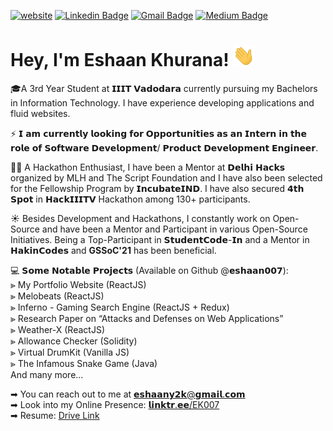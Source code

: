 [![website](https://img.shields.io/badge/Website-Portfolio-2bbc8a?style=for-the-badge&logo=firefox&color=2bbc8a&logoColor=white)](https://eshaankhurana.com/)
[![Linkedin Badge](https://img.shields.io/badge/-LinkedIn-blue?style=for-the-badge&logo=Linkedin&logoColor=white&link=https://www.linkedin.com/in/eshaan-khurana/)](https://www.linkedin.com/in/eshaan-khurana/)
[![Gmail Badge](https://img.shields.io/badge/-Gmail-c14438?style=for-the-badge&logo=Gmail&logoColor=white&link=mailto:eshaany2k@gmail.com)](mailto:eshaany2k@gmail.com)
[![Medium Badge](https://img.shields.io/badge/-Medium-black?style=for-the-badge&logo=Medium&logoColor=white&link=https://medium.com/@eshaany2k/)](https://medium.com/@eshaany2k/)

# Hey, I'm Eshaan Khurana!  <img src="https://github.com/ABSphreak/ABSphreak/blob/master/gifs/Hi.gif" width="35px">

🎓A 3rd Year Student at 𝗜𝗜𝗜𝗧 𝗩𝗮𝗱𝗼𝗱𝗮𝗿𝗮 currently pursuing my Bachelors in Information Technology. I have experience developing applications and fluid websites.

⚡ 𝗜 𝗮𝗺 𝗰𝘂𝗿𝗿𝗲𝗻𝘁𝗹𝘆 𝗹𝗼𝗼𝗸𝗶𝗻𝗴 𝗳𝗼𝗿 𝗢𝗽𝗽𝗼𝗿𝘁𝘂𝗻𝗶𝘁𝗶𝗲𝘀 𝗮𝘀 𝗮𝗻 𝗜𝗻𝘁𝗲𝗿𝗻 𝗶𝗻 𝘁𝗵𝗲 𝗿𝗼𝗹𝗲 𝗼𝗳 𝗦𝗼𝗳𝘁𝘄𝗮𝗿𝗲 𝗗𝗲𝘃𝗲𝗹𝗼𝗽𝗺𝗲𝗻𝘁/ 𝗣𝗿𝗼𝗱𝘂𝗰𝘁 𝗗𝗲𝘃𝗲𝗹𝗼𝗽𝗺𝗲𝗻𝘁 𝗘𝗻𝗴𝗶𝗻𝗲𝗲𝗿.

👨‍💻 A Hackathon Enthusiast, I have been a Mentor at 𝗗𝗲𝗹𝗵𝗶 𝗛𝗮𝗰𝗸𝘀 organized by MLH and The Script Foundation and I have also been selected for the Fellowship Program by 𝗜𝗻𝗰𝘂𝗯𝗮𝘁𝗲𝗜𝗡𝗗. I have also secured 𝟰𝘁𝗵 𝗦𝗽𝗼𝘁 in 𝗛𝗮𝗰𝗸𝗜𝗜𝗜𝗧𝗩 Hackathon among 130+ participants.

☀️ Besides Development and Hackathons, I constantly work on Open-Source and have been a Mentor and Participant in various Open-Source Initiatives. Being a Top-Participant in 𝗦𝘁𝘂𝗱𝗲𝗻𝘁𝗖𝗼𝗱𝗲-𝗜𝗻 and a Mentor in 𝗛𝗮𝗸𝗶𝗻𝗖𝗼𝗱𝗲𝘀 and **GSSoC'21** has been beneficial.

💻 𝗦𝗼𝗺𝗲 𝗡𝗼𝘁𝗮𝗯𝗹𝗲 𝗣𝗿𝗼𝗷𝗲𝗰𝘁𝘀 (Available on Github @𝗲𝘀𝗵𝗮𝗮𝗻𝟬𝟬𝟳): <br>
⪢ My Portfolio Website (ReactJS)<br>
⪢ Melobeats (ReactJS)<br>
⪢ Inferno - Gaming Search Engine (ReactJS + Redux)<br>
⪢ Research Paper on “Attacks and Defenses on Web Applications”<br>
⪢ Weather-X (ReactJS)<br>
⪢ Allowance Checker (Solidity)<br>
⪢ Virtual DrumKit (Vanilla JS)<br>
⪢ The Infamous Snake Game (Java)<br>
And many more...<br>

➡ You can reach out to me at <a href='mailto:𝗲𝘀𝗵𝗮𝗮𝗻𝘆𝟮𝗸@𝗴𝗺𝗮𝗶𝗹.𝗰𝗼𝗺'> 𝗲𝘀𝗵𝗮𝗮𝗻𝘆𝟮𝗸@𝗴𝗺𝗮𝗶𝗹.𝗰𝗼𝗺</a> <br>
➡ Look into my Online Presence: <a href='https://linktr.ee/EK007'> 𝗹𝗶𝗻𝗸𝘁𝗿.𝗲𝗲/EK007 </a> <br>
➡ Resume: <a href='https://drive.google.com/file/d/1f-PXuG8iqhh4WB5vONuyu0OeS0GWEUmr/view?usp=sharing'> Drive Link </a>
